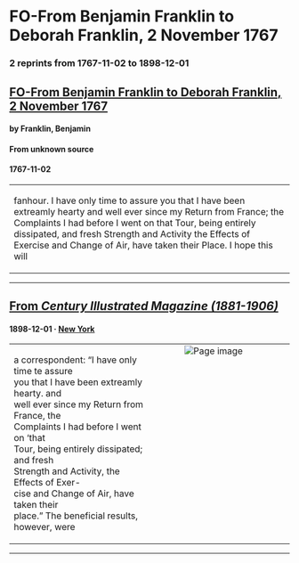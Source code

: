 
# FO-From Benjamin Franklin to Deborah Franklin, 2 November 1767

### 2 reprints from 1767-11-02 to 1898-12-01

## [FO-From Benjamin Franklin to Deborah Franklin, 2 November 1767](https://founders.archives.gov/documents/Franklin/01-14-02-0179)

#### by Franklin, Benjamin

#### From unknown source

#### 1767-11-02

<table style="width: 100%;"><tr><td style="width: 50%">

fanhour. I have only time to assure you that I have been extreamly hearty and well ever since my Return from France; the Complaints I had before I went on that Tour, being entirely dissipated, and fresh Strength and Activity the Effects of Exercise and Change of Air, have taken their Place. I hope this will
</td></tr></table>

---

## [From _Century Illustrated Magazine (1881-1906)_](https://archive.org/details/sim_century-illustrated-monthly-magazine_1898-12_57_2/page/n142/mode/1up?view=theater)

#### 1898-12-01 &middot; [New York](http://dbpedia.org/resource/New_York_City)

<table style="width: 100%;"><tr><td style="width: 50%">

  
a correspondent: “I have only time te assure  
you that I have been extreamly hearty. and  
well ever since my Return from France, the  
Complaints I had before I went on ‘that  
Tour, being entirely dissipated; and fresh  
Strength and Activity, the Effects of Exer-  
cise and Change of Air, have taken their  
place.” The beneficial results, however, were
</td><td style="width: 50%; max-height: 75%; margin: auto; display: block;">
<img alt="Page image" src="https://iiif.archive.org/iiif/sim_century-illustrated-monthly-magazine_1898-12_57_2&#0036;142/pct:46.440000,79.103672,35.800000,10.286177/600,/0/default.jpg"/>
</td>
</tr></table>

---

